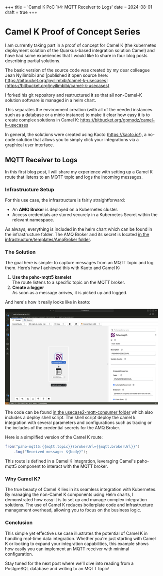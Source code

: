 +++
title = 'Camel K PoC 1/4: MQTT Receiver to Logs'
date = 2024-08-01
draft = true
+++

# Camel K Proof of Concept Series

I am currently taking part in a proof of concept for Camel K (the kubernetes deployment solution of the Quarkus-based integration solution Camel) and have had some experiences that I would like to share in four blog posts describing partial solutions.

The basic version of the source code was created by my dear colleague Jean Nyilimbibi and [published it open source here: https://bitbucket.org/jnyilimbibi/camel-k-usecases](https://bitbucket.org/jnyilimbibi/camel-k-usecases)

I forked his git repository and restructured it so that all non-Camel-K solution software is managed in a helm chart. 

This separates the environment creation (with all of the needed instances such as a database or a minio instance)
to make it clear how easy it is to create complex solutions in Camel K: https://bitbucket.org/gpmodz/camel-k-usecases

In general, the solutions were created using Kaoto (https://kaoto.io/), a no-code solution that allows you to simply click your integrations via a graphical user interface.

## MQTT Receiver to Logs

In this first blog post, I will share my experience with setting up a Camel K route that listens to an MQTT topic and logs the incoming messages.

### Infrastructure Setup

For this use case, the infrastructure is fairly straightforward:

- An **AMQ Broker** is deployed on a Kubernetes cluster.
- Access credentials are stored securely in a Kubernetes Secret within the relevant namespace.

As always, everything is included in the helm chart which can be found in the infrastructure folder. The AMQ Broker and its secret is located [in the infrastructure/templates/AmqBroker folder](https://bitbucket.org/gpmodz/camel-k-usecases/src/main/infrastructure/templates/AmqBroker/).

### The Solution

The goal here is simple: to capture messages from an MQTT topic and log them. Here’s how I achieved this with Kaoto and Camel K:

1. **Use the paho-mqtt5 kamelet**\
The route listens to a specific topic on the MQTT broker.
1. **Create a logger**\
As soon as a message arrives, it is picked up and logged.

And here's how it really looks like in kaoto:

![](../../data/2024-08-01-Camel-k-1-1.png)

The code can be found [in the usecase2-mqtt-consumer folder](https://bitbucket.org/gpmodz/camel-k-usecases/src/main/usecase2-mqtt-consumer/) which also includes a deploy shell script. The shell script deploy the camel k integration with several parameters and configurations such as tracing or the includes of the credential secrets for the AMQ Broker.

Here is a simplified version of the Camel K route:

```java
from("paho-mqtt5:{{mqtt.topic}}?brokerUrl={{mqtt.brokerUrl}}")
    .log("Received message: ${body}");
```


This route is defined in a Camel K integration, leveraging Camel's paho-mqtt5 component to interact with the MQTT broker.

### Why Camel K?
The true beauty of Camel K lies in its seamless integration with Kubernetes. By managing the non-Camel K components using Helm charts, I demonstrated how easy it is to set up and manage complex integration solutions. The use of Camel K reduces boilerplate code and infrastructure management overhead, allowing you to focus on the business logic.

### Conclusion
This simple yet effective use case illustrates the potential of Camel K in handling real-time data integration. Whether you're just starting with Camel K or looking to expand your integration capabilities, this example shows how easily you can implement an MQTT receiver with minimal configuration.

Stay tuned for the next post where we'll dive into reading from a PostgreSQL database and writing to an MQTT topic!
